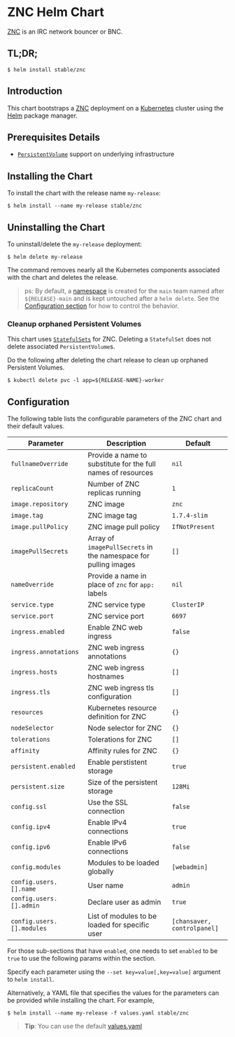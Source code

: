 # ZNC Helm Chart

[ZNC](http://znc.in/) is an IRC network bouncer or BNC.


## TL;DR;

```console
$ helm install stable/znc
```


## Introduction

This chart bootstraps a [ZNC](http://znc.in/) deployment on a [Kubernetes](https://kubernetes.io) cluster using the [Helm](https://helm.sh) package manager.


## Prerequisites Details

* [`PersistentVolume`](https://kubernetes.io/docs/concepts/storage/persistent-volumes/) support on underlying infrastructure


## Installing the Chart

To install the chart with the release name `my-release`:

```console
$ helm install --name my-release stable/znc
```


## Uninstalling the Chart

To uninstall/delete the `my-release` deployment:

```console
$ helm delete my-release
```

The command removes nearly all the Kubernetes components associated with the chart and deletes the release.

> ps: By default, a [namespace](https://kubernetes.io/docs/concepts/overview/working-with-objects/namespaces/) is created for the `main` team named after `${RELEASE}-main` and is kept untouched after a `helm delete`.
> See the [Configuration section](#configuration) for how to control the behavior.


### Cleanup orphaned Persistent Volumes

This chart uses [`StatefulSets`](https://kubernetes.io/docs/concepts/workloads/controllers/statefulset/) for ZNC. Deleting a `StatefulSet` does not delete associated `PersistentVolume`s.

Do the following after deleting the chart release to clean up orphaned Persistent Volumes.

```console
$ kubectl delete pvc -l app=${RELEASE-NAME}-worker
```


## Configuration

The following table lists the configurable parameters of the ZNC chart and their default values.

| Parameter               | Description                           | Default                                                    |
| ----------------------- | ----------------------------------    | ---------------------------------------------------------- |
| `fullnameOverride` | Provide a name to substitute for the full names of resources | `nil` |
| `replicaCount` | Number of ZNC replicas running | `1` |
| `image.repository` | ZNC image | `znc` |
| `image.tag` | ZNC image tag | `1.7.4-slim` |
| `image.pullPolicy` | ZNC image pull policy | `IfNotPresent` |
| `imagePullSecrets` | Array of `imagePullSecrets` in the namespace for pulling images	 | `[]` |
| `nameOverride` | Provide a name in place of `znc` for `app:` labels | `nil` |
| `service.type` | ZNC service type | `ClusterIP` |
| `service.port` | ZNC service port | `6697` |
| `ingress.enabled` | Enable ZNC web ingress	 | `false` |
| `ingress.annotations` | ZNC web ingress annotations | `{}` |
| `ingress.hosts` | ZNC web ingress hostnames | `[]` |
| `ingress.tls` | ZNC web ingress tls configuration | `[]` |
| `resources` | Kubernetes resource definition for ZNC | `{}` |
| `nodeSelector` | Node selector for ZNC | `{}` |
| `tolerations` | Tolerations for ZNC | `[]` |
| `affinity` | Affinity rules for ZNC | `{}` |
| `persistent.enabled` | Enable perstistent storage | `true` |
| `persistent.size` | Size of the persistent storage | `128Mi` |
| `config.ssl` | Use the SSL connection | `false` |
| `config.ipv4` | Enable IPv4 connections | `true` |
| `config.ipv6` | Enable IPv6 connections | `false` |
| `config.modules` | Modules to be loaded globally | `[webadmin]` |
| `config.users.[].name` | User name | `admin` |
| `config.users.[].admin` | Declare user as admin | `true` |
| `config.users.[].modules` | List of modules to be loaded for specific user | `[chansaver, controlpanel]` |

For those sub-sections that have `enabled`, one needs to set `enabled` to be `true` to use the following params within the section.

Specify each parameter using the `--set key=value[,key=value]` argument to `helm install`.

Alternatively, a YAML file that specifies the values for the parameters can be provided while installing the chart. For example,

```console
$ helm install --name my-release -f values.yaml stable/znc
```

> **Tip**: You can use the default [values.yaml](values.yaml)
